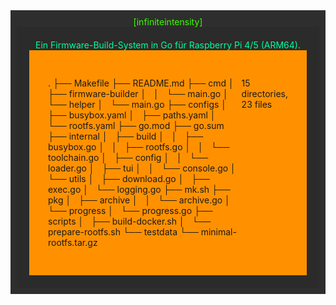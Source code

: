 
<div style="background-color: #2e2e2eff; padding: 10px;">
<center><span style="color: #3cff00ff;"> [infiniteintensity] </span></center>

<div style="background-color: #2b2b2bff; padding: 20px;">

<center><span style="color: #00ff9dff;"> Ein Firmware-Build-System in Go für Raspberry Pi 4/5 (ARM64).</span></center>

<div style="background-color: #ff9100ff; padding: 30px; display: flex;">

.
├── Makefile
├── README.md
├── cmd
│   ├── firmware-builder
│   │   └── main.go
│   └── helper
│       └── main.go
├── configs
│   ├── busybox.yaml
│   ├── paths.yaml
│   └── rootfs.yaml
├── go.mod
├── go.sum
├── internal
│   ├── build
│   │   ├── busybox.go
│   │   ├── rootfs.go
│   │   └── toolchain.go
│   ├── config
│   │   └── loader.go
│   ├── tui
│   │   └── console.go
│   └── utils
│       ├── download.go
│       ├── exec.go
│       └── logging.go
├── mk.sh
├── pkg
│   ├── archive
│   │   └── archive.go
│   └── progress
│       └── progress.go
├── scripts
│   ├── build-docker.sh
│   └── prepare-rootfs.sh
└── testdata
    └── minimal-rootfs.tar.gz

15 directories, 23 files

</div>
